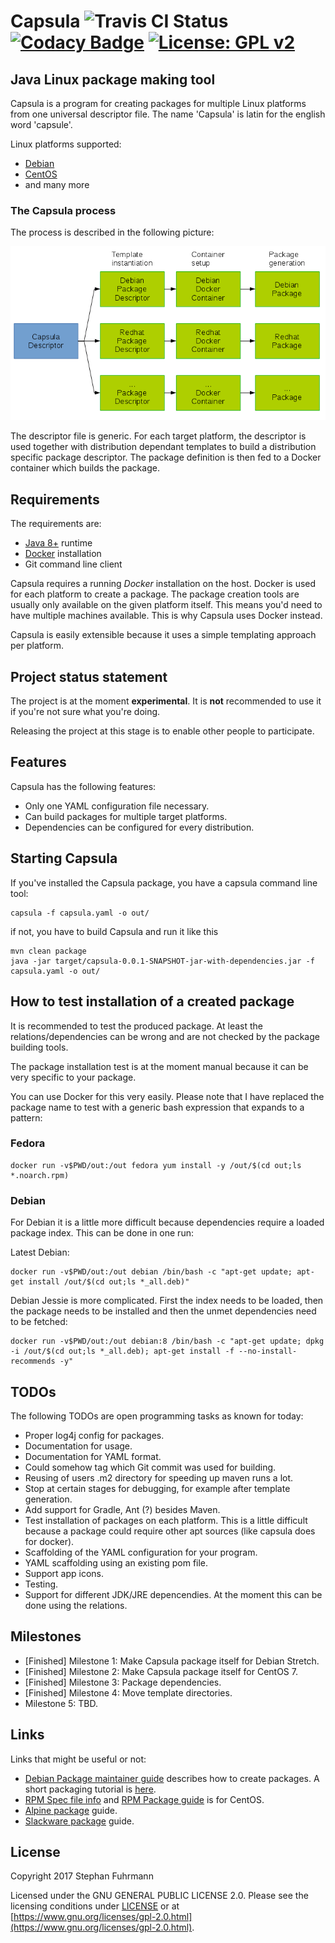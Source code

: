 # Capsula ![Travis CI Status](https://travis-ci.org/sfuhrm/capsula.svg?branch=master) [![Codacy Badge](https://api.codacy.com/project/badge/Grade/ed538897b79543f1a4f933b2347fd7e5)](https://www.codacy.com/app/sfuhrm/capsula?utm_source=github.com&amp;utm_medium=referral&amp;utm_content=sfuhrm/capsula&amp;utm_campaign=Badge_Grade) [![License: GPL v2](https://img.shields.io/badge/License-GPL%20v2-blue.svg)](https://www.gnu.org/licenses/old-licenses/gpl-2.0.en.html)
## Java Linux package making tool 

Capsula is a program for creating packages for multiple
Linux platforms from one universal descriptor file. 
The name 'Capsula' is latin for the english word 'capsule'.

Linux platforms supported:

* [Debian](https://www.debian.org/)
* [CentOS](https://www.centos.org/)
* and many more

### The Capsula process

The process is described in the following picture:

![Capsula Process](https://raw.githubusercontent.com/sfuhrm/capsula/master/images/Capsula-Process-SF-1.png "Capsula Process")

The descriptor file is generic. For each target platform, the descriptor is used together with distribution
dependant templates to build a distribution specific package descriptor. The package definition is then
fed to a Docker container which builds the package.

## Requirements

The requirements are:

* [Java 8+](http://www.oracle.com/technetwork/java/index.html) runtime
* [Docker](https://www.docker.com/) installation
* Git command line client

Capsula requires a running *Docker* installation on the host. Docker is used for each
platform to create a package. The package creation tools are usually only available on
the given platform itself. This means you'd need to have multiple machines available.
This is why Capsula uses Docker instead.

Capsula is easily extensible because it uses a simple templating approach per platform.

## Project status statement

The project is at the moment **experimental**. 
It is **not** recommended to use it if you're not sure what
you're doing.

Releasing the project at this stage is to enable other people
to participate.

## Features

Capsula has the following features:

* Only one YAML configuration file necessary.
* Can build packages for multiple target platforms.
* Dependencies can be configured for every distribution.

## Starting Capsula

If you've installed the Capsula package, you have a capsula command
line tool:

    capsula -f capsula.yaml -o out/

if not, you have to build Capsula and run it like this

    mvn clean package
    java -jar target/capsula-0.0.1-SNAPSHOT-jar-with-dependencies.jar -f capsula.yaml -o out/

## How to test installation of a created package

It is recommended to test the produced package. At least the
relations/dependencies can be wrong and are not checked by the package
building tools.

The package installation test is at the moment manual because it can
be very specific to your package.

You can use Docker for this very easily. Please note that I have replaced
the package name to test with a generic bash expression that expands to a
pattern:

### Fedora

    docker run -v$PWD/out:/out fedora yum install -y /out/$(cd out;ls *.noarch.rpm)

### Debian

For Debian it is a little more difficult because dependencies require a loaded
package index. This can be done in one run:

Latest Debian:

    docker run -v$PWD/out:/out debian /bin/bash -c "apt-get update; apt-get install /out/$(cd out;ls *_all.deb)"

Debian Jessie is more complicated. First the index needs to be loaded, then the package needs to be installed and then
the unmet dependencies need to be fetched:

    docker run -v$PWD/out:/out debian:8 /bin/bash -c "apt-get update; dpkg -i /out/$(cd out;ls *_all.deb); apt-get install -f --no-install-recommends -y"

## TODOs

The following TODOs are open programming tasks as known for today:

* Proper log4j config for packages.
* Documentation for usage.
* Documentation for YAML format.
* Could somehow tag which Git commit was used for building.
* Reusing of users .m2 directory for speeding up maven runs a lot.
* Stop at certain stages for debugging, for example after template generation.
* Add support for Gradle, Ant (?) besides Maven.
* Test installation of packages on each platform. This is a little difficult
  because a package could require other apt sources (like capsula does for docker).
* Scaffolding of the YAML configuration for your program.
* YAML scaffolding using an existing pom file.
* Support app icons.
* Testing.
* Support for different JDK/JRE depencendies. At the moment this can be done using the relations.

## Milestones

* [Finished] Milestone 1: Make Capsula package itself for Debian Stretch.
* [Finished] Milestone 2: Make Capsula package itself for CentOS 7.
* [Finished] Milestone 3: Package dependencies.
* [Finished] Milestone 4: Move template directories.
* Milestone 5: TBD.

## Links

Links that might be useful or not:

* [Debian Package maintainer guide](https://www.debian.org/doc/manuals/maint-guide/first.en.html) describes how to create
  packages. A short packaging tutorial is [here](https://vincent.bernat.im/en/blog/2016-pragmatic-debian-packaging).
* [RPM Spec file info](http://ftp.rpm.org/max-rpm/s1-rpm-build-creating-spec-file.html) and [RPM Package guide](http://www.thegeekstuff.com/2015/02/rpm-build-package-example/) is for CentOS.
* [Alpine package](https://wiki.alpinelinux.org/wiki/Creating_an_Alpine_package) guide.
* [Slackware package](https://docs.slackware.com/howtos:slackware_admin:building_a_package) guide.

## License

Copyright 2017 Stephan Fuhrmann

Licensed under the GNU GENERAL PUBLIC LICENSE 2.0.
Please see the licensing conditions under [LICENSE](./LICENSE)
or at [https://www.gnu.org/licenses/gpl-2.0.html](https://www.gnu.org/licenses/gpl-2.0.html).
